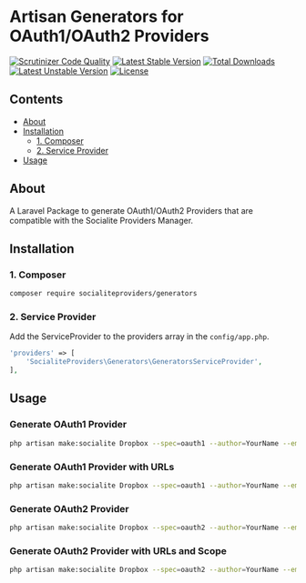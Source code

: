 # Artisan Generators for OAuth1/OAuth2 Providers

[![Scrutinizer Code Quality](https://img.shields.io/scrutinizer/g/SocialiteProviders/Generators.svg?style=flat-square)](https://scrutinizer-ci.com/g/SocialiteProviders/Generators/?branch=master)
[![Latest Stable Version](https://img.shields.io/packagist/v/socialiteproviders/generators.svg?style=flat-square)](https://packagist.org/packages/socialiteproviders/generators)
[![Total Downloads](https://img.shields.io/packagist/dt/socialiteproviders/generators.svg?style=flat-square)](https://packagist.org/packages/socialiteproviders/generators)
[![Latest Unstable Version](https://img.shields.io/packagist/vpre/socialiteproviders/generators.svg?style=flat-square)](https://packagist.org/packages/socialiteproviders/generators)
[![License](https://img.shields.io/packagist/l/socialiteproviders/generators.svg?style=flat-square)](https://packagist.org/packages/socialiteproviders/generators)

## Contents

- [About](#about)
- [Installation](#installation)
  - [1. Composer](#1-composer)
  - [2. Service Provider](#2-service-provider)
- [Usage](#usage)

## About

A Laravel Package to generate OAuth1/OAuth2 Providers that are compatible with the Socialite Providers Manager.

## Installation

### 1. Composer

```bash
composer require socialiteproviders/generators
```

### 2. Service Provider

Add the ServiceProvider to the providers array in the `config/app.php`.

```php
'providers' => [
    'SocialiteProviders\Generators\GeneratorsServiceProvider',
],
```

## Usage

### Generate OAuth1 Provider
```bash
php artisan make:socialite Dropbox --spec=oauth1 --author=YourName --email=your@name.com
```

### Generate OAuth1 Provider with URLs
```bash
php artisan make:socialite Dropbox --spec=oauth1 --author=YourName --email=your@name.com --request_token_url=http://myapp.io/oauth/request_token --authorize_url=http://myapp.io/oauth/authorize --access_token_url=http://myapp.io/oauth/access_token --user_details_url=http://myapp.io/users/me
```

### Generate OAuth2 Provider
```bash
php artisan make:socialite Dropbox --spec=oauth2 --author=YourName --email=your@name.com
```

### Generate OAuth2 Provider with URLs and Scope
```bash
php artisan make:socialite Dropbox --spec=oauth2 --author=YourName --email=your@name.com --scopes=basic --authorize_url=http://myapp.io/oauth/authorize --access_token_url=http://myapp.io/oauth/access_token --user_details_url=http://myapp.io/users/me
```
